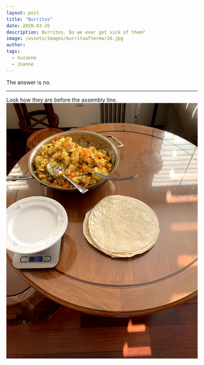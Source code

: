 ```yaml
---
layout: post
title: "Burritos"
date: 2020-03-26
description: Burritos. Do we ever get sick of them?
image: /assets/images/burritoaftermar26.jpg
author: 
tags: 
  - Suzanne
  - Joanne
---
```



The answer is no.

<hr/>

Look how they are before the assembly line.
![Before picture](/assets/images/burritobeforemar26.jpg)